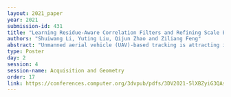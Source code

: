```yaml
---
layout: 2021_paper
year: 2021
submission-id: 431
title: "Learning Residue-Aware Correlation Filters and Refining Scale Estimates for Real-Time UAV Tracking"
authors: "Shuiwang Li, Yuting Liu, Qijun Zhao and Ziliang Feng"
abstract: "Unmanned aerial vehicle (UAV)-based tracking is attracting increasing attention and developing rapidly in applications such as agriculture, aviation, navigation, transportation and public security. Recently, discriminative correlation filters (DCF)-based trackers have stood out in UAV tracking community for their high efficiency and appealing robustness on a single CPU. However, due to limited onboard computation resources and requirement of low power the efficiency and accuracy of existing DCF-based approaches is still not satisfying. In this paper, inspired by residue representation, we exploit the residue nature inherent to videos and propose residue-aware correlation filters that show better convergence properties in filter learning. Moreover, we explore using segmentation by the GrabCut to improve the wildly adopted discriminative scale estimation in DCF-based trackers, which, as a mater of fact, greatly impacts the precision and accuracy of the trackers since accumulated scale error degrades the appearance model as online updating goes on. Extensive experiments are conducted on four UAV benchmarks, namely, UAV123@10fps, DTB70, UAVDT and Vistrone2018 (VisDrone2018-test-dev). The results show that our method achieves state-of-the-art performance."
type: Poster
day: 2
session: 4
session-name: Acquisition and Geometry
order: 17
link: https://conferences.computer.org/3dvpub/pdfs/3DV2021-5lXBZyiG3QAsRBKXHIjqU8/268800b238/268800b238.pdf
---
```

